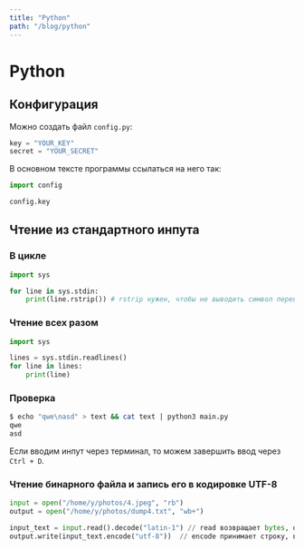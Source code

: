 ```yaml
---
title: "Python"
path: "/blog/python"
---
```

# Python

## Конфигурация

Можно создать файл `config.py`:

```python
key = "YOUR_KEY"
secret = "YOUR_SECRET"
```

В основном тексте программы ссылаться на него так:

```python
import config

config.key
```

## Чтение из стандартного инпута

### В цикле

```python
import sys

for line in sys.stdin:
    print(line.rstrip()) # rstrip нужен, чтобы не выводить символ перевода строки

```

### Чтение всех разом

```python
import sys

lines = sys.stdin.readlines()
for line in lines:
	print(line)
```

### Проверка

```sh
$ echo "qwe\nasd" > text && cat text | python3 main.py
qwe
asd
```

Если вводим инпут через терминал, то можем завершить ввод через `Ctrl + D`.

### Чтение бинарного файла и запись его в кодировке UTF-8

```python
input = open("/home/y/photos/4.jpeg", "rb")
output = open("/home/y/photos/dump4.txt", "wb+")

input_text = input.read().decode("latin-1") // read возвращает bytes, decode возвращает строку
output.write(input_text.encode("utf-8"))  // encode принимает строку, возвращает строку, но в другой кодировке
```